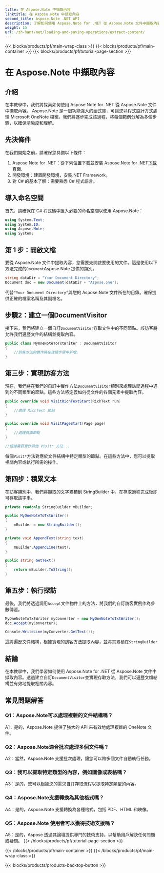 ```yaml
---
title: 在 Aspose.Note 中擷取內容
linktitle: 在 Aspose.Note 中擷取內容
second_title: Aspose.Note .NET API
description: 了解如何使用 Aspose.Note for .NET 從 Aspose.Note 文件中擷取內容。這個綜合教程將逐步引導您完成整個過程。
weight: 15
url: /zh-hant/net/loading-and-saving-operations/extract-content/
---
```


{{< blocks/products/pf/main-wrap-class >}}
{{< blocks/products/pf/main-container >}}
{{< blocks/products/pf/tutorial-page-section >}}

# 在 Aspose.Note 中擷取內容

## 介紹

在本教學中，我們將探索如何使用 Aspose.Note for .NET 從 Aspose.Note 文件中擷取內容。 Aspose.Note 是一個功能強大的函式庫，可讓您以程式設計方式處理 Microsoft OneNote 檔案。我們將逐步完成該過程，將每個範例分解為多個步驟，以確保清晰度和理解。

## 先決條件

在我們開始之前，請確保您具備以下條件：

1.  Aspose.Note for .NET：從下列位置下載並安裝 Aspose.Note for .NET[下載頁面](https://releases.aspose.com/note/net/).
2. 開發環境：建置開發環境，安裝.NET Framework。
3. 對 C# 的基本了解：需要熟悉 C# 程式語言。

## 導入命名空間

首先，請確保在 C# 程式碼中匯入必要的命名空間以使用 Aspose.Note：

```csharp
using System.Text;
using System.IO;
using Aspose.Note;
using System;
```

## 第 1 步：開啟文檔

要從 Aspose.Note 文件中提取內容，您需要先開啟要使用的文件。這是使用以下方法完成的`Document`Aspose.Note 提供的類別。

```csharp
string dataDir = "Your Document Directory";
Document doc = new Document(dataDir + "Aspose.one");
```

代替`"Your Document Directory"`與您的 Aspose.Note 文件所在的目錄。確保提供正確的檔案名稱及其副檔名。

## 步驟2：建立一個DocumentVisitor

接下來，我們將建立一個自訂`DocumentVisitor`存取文件中的不同節點。該訪客將允許我們遍歷文件的結構並提取內容。

```csharp
public class MyOneNoteToTxtWriter : DocumentVisitor
{
    //訪客方法的實作將在後續步驟中新增。
}
```

## 第三步：實現訪客方法

現在，我們將在我們的自訂中實作方法`DocumentVisitor`類別來處理訪問過程中遇到的不同類型的節點。這些方法將定義如何從文件的各個元素中提取內容。

```csharp
public override void VisitRichTextStart(RichText run)
{
    //處理 RichText 節點
}

public override void VisitPageStart(Page page)
{
    //處理頁面節點
}

//根據需要實作其他 Visit* 方法...
```

每個`Visit*`方法對應於文件結構中特定類型的節點。在這些方法中，您可以提取相關內容或執行所需的操作。

## 第四步：積累文本

在訪客類別中，我們將擷取的文字累積到 StringBuilder 中，在存取過程完成後即可存取該字串。

```csharp
private readonly StringBuilder mBuilder;

public MyOneNoteToTxtWriter()
{
    mBuilder = new StringBuilder();
}

private void AppendText(string text)
{
    mBuilder.AppendLine(text);
}

public string GetText()
{
    return mBuilder.ToString();
}
```

## 第五步：執行探訪

最後，我們將透過調用`Accept`文件物件上的方法，將我們的自訂訪客實例作為參數傳遞。

```csharp
MyOneNoteToTxtWriter myConverter = new MyOneNoteToTxtWriter();
doc.Accept(myConverter);

Console.WriteLine(myConverter.GetText());
```

這將遍歷文件結構，根據實現的訪客方法提取內容，並將其累積在`StringBuilder`.

## 結論

在本教學中，我們學習如何使用 Aspose.Note for .NET 從 Aspose.Note 文件中擷取內容。透過建立自訂`DocumentVisitor`並實現存取方法，我們可以遍歷文檔結構並有效地提取相關內容。

## 常見問題解答

### Q1：Aspose.Note可以處理複雜的文件結構嗎？

A1：是的，Aspose.Note 提供了強大的 API 來有效地處理複雜的 OneNote 文件。

### Q2：Aspose.Note適合批次處理多個文件嗎？

A2：當然，Aspose.Note 支援批次處理，讓您可以跨多個文件自動執行任務。

### Q3：我可以提取特定類型的內容，例如圖像或表格嗎？

A3：是的，您可以根據您的需求自訂存取流程以提取特定類型的內容。

### Q4：Aspose.Note支援轉換為其他格式嗎？

A4：是的，Aspose.Note 支援轉換為各種格式，包括 PDF、HTML 和映像。

### Q5：Aspose.Note 使用者可以獲得技術支援嗎？

A5：是的，Aspose 透過其論壇提供專門的技術支持，以幫助用戶解決任何問題或疑問。
{{< /blocks/products/pf/tutorial-page-section >}}

{{< /blocks/products/pf/main-container >}}
{{< /blocks/products/pf/main-wrap-class >}}

{{< blocks/products/products-backtop-button >}}
